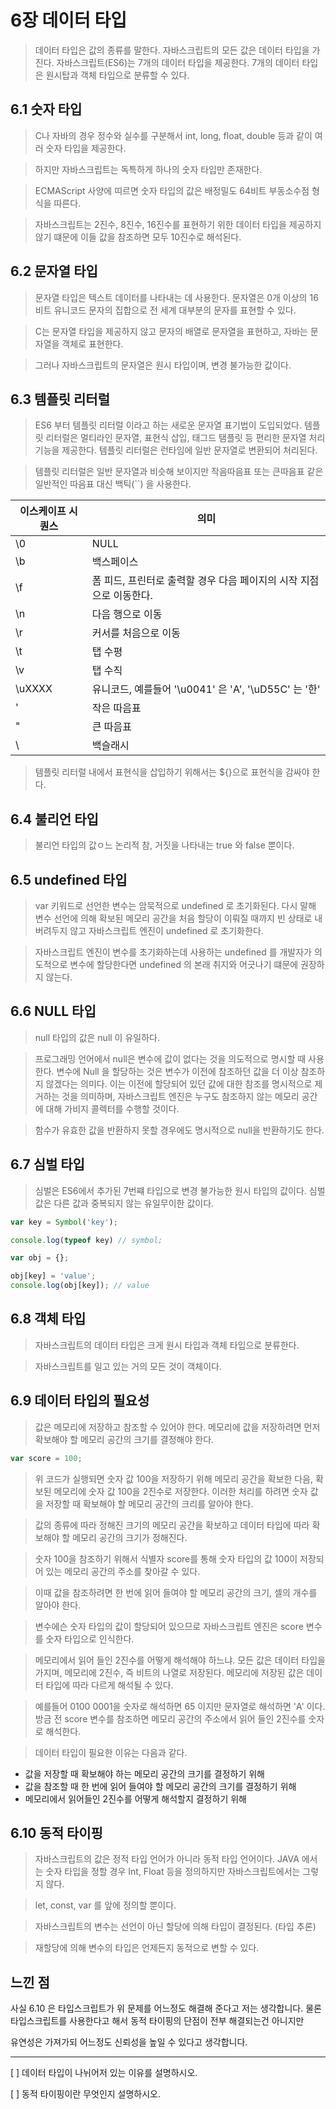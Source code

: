 # 6장 데이터 타입

> 데이터 타입은 값의 종류를 말한다. 자바스크립트의 모든 값은 데이터 타입을 가진다.
> 자바스크립트(ES6)는 7개의 데이터 타입을 제공한다. 7개의 데이터 타입은 원시탑과 객체 타입으로 분류할 수 있다.

## 6.1 숫자 타입

> C나 자바의 경우 정수와 실수를 구분해서 int, long, float, double 등과 같이 여러 숫자 타입을 제공한다.

> 하지만 자바스크립트는 독특하게 하나의 숫자 타입만 존재한다.

> ECMAScript 사양에 띠르면 숫자 타입의 값은 배정밀도 64비트 부동소수점 형식을 따른다.

> 자바스크립트는 2진수, 8진수, 16진수를 표현하기 위한 데이터 타입을 제공하지 않기 떄문에 이들 값을 참조하면 모두 10진수로 해석된다.

## 6.2 문자열 타입

> 문자열 타입은 텍스트 데이터를 나타내는 데 사용한다. 문자열은 0개 이상의 16비트 유니코드 문자의 집합으로 전 세계 대부분의 문자를 표현할 수 있다.

> C는 문자열 타입을 제공하지 않고 문자의 배열로 문자열을 표현하고, 자바는 문자열을 객체로 표현한다.

> 그러나 자바스크립트의 문자열은 원시 타입이며, 변경 불가능한 값이다.

## 6.3 템플릿 리터럴

> ES6 부터 템플릿 리터럴 이라고 하는 새로운 문자열 표기법이 도입되었다. 템플릿 리터럴은 멀티라인 문자열, 표현식 삽입, 태그드 탬플릿 등
> 편리한 문자열 처리 기능을 제공한다. 템플릿 리터럴은 런타임에 일반 문자열로 변환되어 처리된다.

> 템플릿 리터럴은 일반 문자열과 비슷해 보이지만 작음따음표 또는 큰따음표 같은 일반적인 따음표 대신 백틱(``) 을 사용한다.

| 이스케이프 시퀀스 | 의미                                        |
|-----------|-------------------------------------------|
| \0        | NULL                                      |
| \b        | 백스페이스                                     |
| \f        | 폼 피드, 프린터로 출력할 경우 다음 페이지의 시작 지점으로 이동한다.   |
| \n        | 다음 행으로 이동                                 |
| \r        | 커서를 처음으로 이동                               |
| \t        | 탭 수평                                      |
| \v        | 탭 수직                                      |
| \uXXXX    | 유니코드, 예를들어 '\u0041' 은 'A', '\uD55C' 는 '한' |
| \'        | 작은 따음표                                    |
| \"        | 큰 따음표                                     |
| \\        | 백슬래시                                      |

> 템플릿 리터럴 내에서 표현식을 삽입하기 위해서는 ${}으로 표현식을 감싸야 한다.

## 6.4 불리언 타입

> 불리언 타입의 값ㅇ느 논리적 참, 거짓을 나타내는 true 와 false 뿐이다.

## 6.5 undefined 타입

> var 키워드로 선언한 변수는 암묵적으로 undefined 로 초기화된다. 다시 말해 변수 선언에 의해 확보된 메모리 공간을 처음 할당이 이뤄질 때까지 빈 상태로 내버려두지 않고
> 자바스크립트 엔진이 undefined 로 초기화한다.

> 자바스크립트 엔진이 변수를 초기화하는데 사용하는 undefined 를 개발자가 의도적으로 변수에 할당한다면 undefined 의 본래 취지와 어긋나기 떄문에 권장하지 않는다.

## 6.6 NULL 타입

> null 타입의 값은 null 이 유일하다.

> 프로그래밍 언어에서 null은 변수에 값이 없다는 것을 의도적으로 명시할 때 사용한다. 변수에 Null 을 할당하는 것은 변수가 이전에 참조하던 값을 더 이상
> 참조하지 않겠다는 의미다. 이는 이전에 할당되어 있던 값에 대한 참조를 명시적으로 제거하는 것을 의미하며, 자바스크립트 엔진은 누구도 참조하지 않는 메모리 공간에 대해
> 가비지 콜렉터를 수행할 것이다.

> 함수가 유효한 값을 반환하지 못할 경우에도 명시적으로 null을 반환하기도 한다.

## 6.7 심벌 타입

> 심벌은 ES6에서 추가된 7번쨰 타입으로 변경 불가능한 원시 타입의 값이다.
> 심벌 값은 다른 값과 중복되지 않는 유일무이한 값이다.

```javascript
var key = Symbol('key');

console.log(typeof key) // symbol;

var obj = {};

obj[key] = 'value';
console.log(obj[key]); // value
```

## 6.8 객체 타입

> 자바스크립트의 데이터 타입은 크게 원시 타입과 객체 타입으로 분류한다.

> 자바스크립트를 일고 있는 거의 모든 것이 객체이다.

## 6.9 데이터 타입의 필요성

> 값은 메모리에 저장하고 참조할 수 있어야 한다.
> 메모리에 값을 저장하려면 먼저 확보해야 할 메모리 공간의 크기를 결정해야 한다.

```javascript
var score = 100;
```

> 위 코드가 실행되면 숫자 값 100을 저장하기 위해 메모리 공간을 확보한 다음, 확보된 메모리에 숫자 값 100을 2진수로 저장한다.
> 이러한 처리를 하려면 숫자 값을 저장할 때 확보해야 할 메모리 공간의 크리를 알아야 한다.

> 값의 종류에 따라 정해진 크기의 메모리 공간을 확보하고 데이터 타입에 따라 확보해야 할 메모리 공간의 크기가 정해진다.

> 숫자 100을 참조하기 위해서 식별자 score를 통해 숫자 타입의 값 100이 저장되어 있는 메모리 공간의 주소를 찾아갈 수 있다.

> 이때 값을 참조하려면 한 번에 읽어 들여야 할 메모리 공간의 크기, 셀의 개수를 알아야 한다.

> 변수에슨 숫자 타입의 값이 할당되어 있으므로 자바스크립트 엔진은 score 변수를 숫자 타입으로 인식한다.

> 메모리에서 읽어 들인 2진수를 어떻게 해석해야 하느냐.
> 모든 값은 데이터 타입을 가지며, 메모리에 2진수, 즉 비트의 나열로 저장된다. 메모리에 저장된 값은 데이터 타입에 따라 다르게 해석될 수 있다.

> 예를들어 0100 0001을 숫자로 해석하면 65 이지만 문자열로 해석하면 'A' 이다.
> 방금 전 score 변수를 참조하면 메모리 공간의 주소에서 읽어 들인 2진수를 숫자로 해석한다.

> 데이터 타입이 필요한 이유는 다음과 같다.

- 값을 저장할 때 확보해야 하는 메모리 공간의 크기를 결정하기 위해
- 값을 참조할 때 한 번에 읽어 들여야 할 메모리 공간의 크기를 결정하기 위해
- 메모리에서 읽어들인 2진수를 어떻게 해석할지 결정하기 위해

## 6.10 동적 타이핑

> 자바스크립트의 값은 정적 타입 언어가 아니라 동적 타입 언어이다.
> JAVA 에서는 숫자 타입을 정할 경우 Int, Float 등을 정의하지만 자바스크립트에서는 그렇지 않다.

> let, const, var 를 앞에 정의할 뿐이다.

> 자바스크립트의 변수는 선언이 아닌 할당에 의해 타입이 결정된다. (타입 추론)

> 재할당에 의해 변수의 타입은 언제든지 동적으로 변할 수 있다.

## 느낀 점

사실 6.10 은 타입스크립트가 위 문제를 어느정도 해결해 준다고 저는 생각합니다.
물론 타입스크립트를 사용한다고 해서 동적 타이핑의 단점이 전부 해결되는건 아니지만

유연성은 가져가되 어느정도 신뢰성을 높일 수 있다고 생각합니다.


---

[ ] 데이터 타입이 나뉘어저 있는 이유를 설명하시오.

[ ] 동적 타이핑이란 무엇인지 설명하시오.